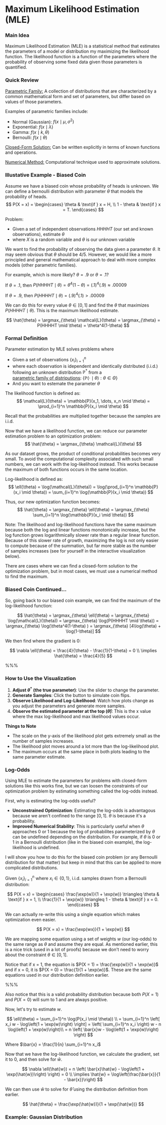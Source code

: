 # Maximum Likelihood Estimation (MLE)

### Main Idea

Maximum Likelihood Estimation (MLE) is a statisitical method that estimates the parameters of a model or distribution my maximizing the likelihood function. The 
likelihood function is a function of the parameters where the probability of observing some fixed data given those parameters is quantified.  

### Quick Review

<u>Parametric Family:</u> A collection of distributions that are characterized by a common mathematical form and set of parameters, but differ based on values of those
parameters. 

Examples of parametric families include:
- Normal (Gaussian): $f(x \mid \mu, \sigma^2)$
- Exponential: $f(x \mid \lambda)$
- Gamma: $f(x \mid k, \theta)$
- Bernoulli: $f(x \mid \theta)$

<u>Closed-Form Solution:</u> Can be written explicitly in terms of known functions and operations. 

<u>Numerical Method:</u> Computational technique used to approximate solutions. 

### Illustative Example - Biased Coin
Assume we have a biased coin whose probability of heads is unknown. We can define a bernoulli distribution with parameter $\theta$ that models the probability of heads.  
$$
P(X = x) =
\begin{cases} 
\theta & \text{if } x = H, \\
1 - \theta & \text{if } x = T.
\end{cases}
$$

Problem: 
- Given a set of independent observations $HHHHT$ (our set and known observations), estimate $\theta$
- where $X$ is a random variable and $\theta$ is our unknown variable

We want to find the probability of observing the data given a parameter $\theta$. It may seem obvious that $\theta$ should be 4/5. However, we would like a more principled and general mathematical approach to deal with more complex models (other parametric families). 

For example, which is more likely? $\theta = .9$ or $\theta = .1$?  

If $\theta = .1$, then $P(HHHHT \mid \theta) = \theta^4(1-\theta) = (.1)^4(.9) \approx .00009$

If $\theta = .9$, then $P(HHHHT \mid \theta) = (.9)^4(.1) > .00009$

We can do this for every value $\theta \in [0, 1]$ and find the $\theta$ that maximizes $P(HHHHT \mid \theta)$. This is the maximum likelihood estimate.

$$
\hat{\theta} = \argmax_{\theta} \mathcal{L}(\theta) = \argmax_{\theta} = P(HHHHT \mid \theta) = \theta^4(1-\theta) 
$$

### Formal Definition

Parameter estimation by MLE solves problems where 
- Given a set of observations $\{x_i\}_{i=1}^n$
- where each observation is idependent and identically distributed (i.i.d.) following an unknown distribution $\mathbb{P}^*$ from a 
  </br><u>parametric family of distriputions</u>: $\{\mathbb{P}(\cdot \mid \theta) : \theta \in \Theta
\}$
- And you want to estemate the parameter $\theta$

The likelihood function is defined as:
$$
\mathcal{L}(\theta) = \mathbb{P}(x_1, \dots, x_n \mid \theta) = \prod_{i=1}^n \mathbb{P}(x_i \mid \theta)
$$

Recall that the probabilities are multiplied together because the samples are i.i.d.

Now that we have a likelihood function, we can reduce our parameter estimation problem to an optimization problem:
$$
\hat{\theta} = \argmax_{\theta} \mathcal{L}(\theta)
$$

As our dataset grows, the product of conditional probabilities becomes very small. To avoid the computational complexity associated with such small numbers, we can work with the log-likelihood instead. This works because the maximum of both functions occurs in the same location. 

Log-likelihood is defined as:
$$
\ell(\theta) = \log(\mathcal{L}(\theta)) = \log(\prod_{i=1}^n \mathbb{P}(x_i \mid \theta)) = \sum_{i=1}^n \log(\mathbb{P}(x_i \mid \theta))
$$

Thus, our new optimization function becomes:
$$
\hat{\theta} = \argmax_{\theta} \ell(\theta) = \argmax_{\theta} \sum_{i=1}^n \log(\mathbb{P}(x_i \mid \theta))
$$

Note: The likelihood and log-likelihood functions have the same maximum because both the log and linear functions monotonically increase, but the log function grows logarithmically slower rate than a regular linear function. Because of this slower rate of growth, maximizing the log is not only easier to compute because of the summation, but far more stable as the number of samples increases (see for yourself in the interactive visualization below).

There are cases where we can find a closed-form solution to the optimization problem, but in most cases, we must use a numerical method to find the maximum.  

### Biased Coin Continued...

So, going back to our biased coin example, we can find the maximum of the log-likelihood function: 

$$
\hat{\theta} = \argmax_{\theta} \ell(\theta) = \argmax_{\theta} \log(\mathcal{L}(\theta)) = \argmax_{\theta} \log(P(HHHHT \mid \theta)) 
= \argmax_{\theta} \log(\theta^4(1-\theta) )
= \argmax_{\theta} [4\log(\theta) + \log(1-\theta)]
$$

We then find where the gradient is 0:

$$
\nabla \ell(\theta) = \frac{4}{\theta} - \frac{1}{1-\theta} = 0  \\
\implies \hat{\theta} = \frac{4}{5}
$$

%%%

### How to Use the Visualization

1. **Adjust $\theta^*$ (the true parameter)**: Use the slider to change the parameter.
2. **Generate Samples**: Click the button to simulate coin flips.
3. **Observe Likelihood and Log-Likelihood**: Watch how plots change as you adjust the parameters and generate more samples.
4. **Observe the estimated parameter at the top ($\hat{\theta}$)**: This is the x value where the max log-likelihood and max likelihood values occur.

**Things to Note**

- The scale on the y-axis of the likelihood plot gets extremely small as the number of samples increases. 
- The likelihood plot moves around a lot more than the log-likelihood plot.
- The maximum occurs at the same place in both plots leading to the same parameter estimate.

### Log-Odds

Using MLE to estimate the parameters for problems with closed-form solutions like this works fine, but we can loosen the constraints of our optimization problem by estimating something called the log-odds instead. 

First, why is estimating the log-odds useful? 
- **Unconstrained Optimization**: Estimating the log-odds is advantagous because we aren't confined to the range $[0, 1]$. $\theta$ is because it's a probability. 
- **Improved Numerical Stability**: This is particularly useful when $\theta$ approaches 0 or 1 because the log of probabilites parameterized by $\theta$ can be undefined depending on the distribution. For example, if $\theta$ is 0 or 1 in a Bernoulli distribution (like in the biased coin example), the log-likelihood is undefined.  

I will show you how to do this for the biased coin problem (or any Bernoulli distribution for that matter) but keep in mind that this can be applied to more complicated distributions.

Given $\{x_i\}_{i=1}^n$ where $x_i \in \{0, 1\}$, i.i.d. samples drawn from a Bernoulli distribution:

$$
P(X = x) =
\begin{cases} 
\frac{\exp(w)}{1 + \exp(w)} \triangleq \theta
& \text{if } x = 1, \\
\frac{1}{1 + \exp(w)} \triangleq 1 - \theta
& \text{if } x = 0.
\end{cases}
$$

We can actually re-write this using a single equation which makes optimization even easier. 

$$
P(X = x) = \frac{\exp(wx)}{1 + \exp(w)}
$$

We are mapping some equation using a set of weights $w$ (our log-odds) to the same range as $\theta$ and assume they are equal. As mentioned earlier, this is a nice trick (used in a lot of proofs) because we don't need to worry about the constraint $\theta \in [0, 1]$.  

Notice that if x = 1, the equation is $P(X = 1) = \frac{\exp(w)}{1 + \exp(w)}$ and if x = 0, it is $P(X = 0) = \frac{1}{1 + \exp(w)}$. These are the same equations used in our distribution definition earlier. 

%%%

Also notice that this is a valid probability distribution because both $P(X=1)$ and $P(X=0)$ will sum to 1 and are always positive. 

Now, let's try to estimate $w$. 

$$
\ell(\theta) = \sum_{i=1}^n \log(P(x_i \mid \theta)) \\
= \sum_{i=1}^n \left[ x_i w - \log\left(1 + \exp(w)\right) \right]
= \left( \sum_{i=1}^n x_i \right) w - n \log\left(1 + \exp(w)\right)\\
= n \left( \bar{x}w - \log\left(1 + \exp(w)\right) \right)
$$

Where $\bar{x} = \frac{1}{n} \sum_{i=1}^n x_i$

Now that we have the log-likelihood function, we calculate the gradient, set it to 0, and then solve for $\hat{w}$. 

$$
\nabla \ell(\hat{w}) = n \left( \bar{x}\hat{w} - \log\left(1 + \exp(\hat{w})\right) \right) = 0 \\
\implies \hat{w} = \log\left(\frac{\bar{x}}{1 - \bar{x}}\right)
$$

We can then use $\hat{w}$ to solve for $\hat{\theta}$ using the distribution definition from earlier.

$$
\hat{\theta} = \frac{\exp(\hat{w})}{1 + \exp(\hat{w})}
$$


### Example: Gaussian Distribution





<!-- %%%

### How to Use the Visualization

1. **Adjust the Mean**: Use the first slider to move the center of the distribution
2. **Change Standard Deviation**: The second slider controls the spread of the distribution
3. **Generate New Samples**: Click the button to create a new random sample
4. **Observe Log-Likelihood**: Watch how the log-likelihood value changes as you adjust parameters -->
